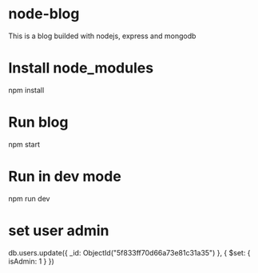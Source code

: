 # node-blog
 This is a blog builded with nodejs, express and mongodb

# Install node_modules
 npm install

# Run blog
 npm start

# Run in dev mode
 npm run dev

# set user admin
 db.users.update({ _id: ObjectId("5f833ff70d66a73e81c31a35") }, { $set: { isAdmin: 1 } })